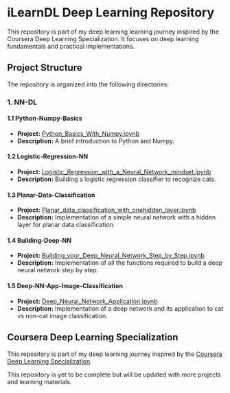 # iLearnDL Deep Learning Repository

This repository is part of my deep learning learning journey inspired by the Coursera Deep Learning Specialization. It focuses on deep learning fundamentals and practical implementations.

## Project Structure

The repository is organized into the following directories:

### 1. NN-DL

#### 1.1 Python-Numpy-Basics

- **Project:** [Python_Basics_With_Numpy.ipynb](iLearnDL/NN-DL/Python-Numpy-Basics/Python_Basics_With_Numpy.ipynb)
- **Description:** A brief introduction to Python and Numpy.

#### 1.2 Logistic-Regression-NN

- **Project:** [Logistic_Regression_with_a_Neural_Network_mindset.ipynb](iLearnDL/NN-DL/Logistic-Regression-NN/Logistic_Regression_with_a_Neural_Network_mindset.ipynb)
- **Description:** Building a logistic regression classifier to recognize cats.

#### 1.3 Planar-Data-Classification

- **Project:** [Planar_data_classification_with_onehidden_layer.ipynb](iLearnDL/NN-DL/Planar-Data-Classification/Planar_data_classification_with_onehidden_layer.ipynb)
- **Description:** Implementation of a simple neural network with a hidden layer for planar data classification.

#### 1.4 Building-Deep-NN

- **Project:** [Building_your_Deep_Neural_Network_Step_by_Step.ipynb](iLearnDL/NN-DL/Building-Deep-NN/Building_your_Deep_Neural_Network_Step_by_Step.ipynb)
- **Description:** Implementation of all the functions required to build a deep neural network step by step.

#### 1.5 Deep-NN-App-Image-Classification

- **Project:** [Deep_Neural_Network_Application.ipynb](iLearnDL/NN-DL/Deep-NN-App-Image-Classification/Deep_Neural_Network_Application.ipynb)
- **Description:** Implementation of a deep network and its application to cat vs non-cat image classification.

## Coursera Deep Learning Specialization

This repository is part of my deep learning journey inspired by the [Coursera Deep Learning Specialization](https://www.coursera.org/specializations/deep-learning).

This repository is yet to be complete but will be updated with more projects and learning materials.